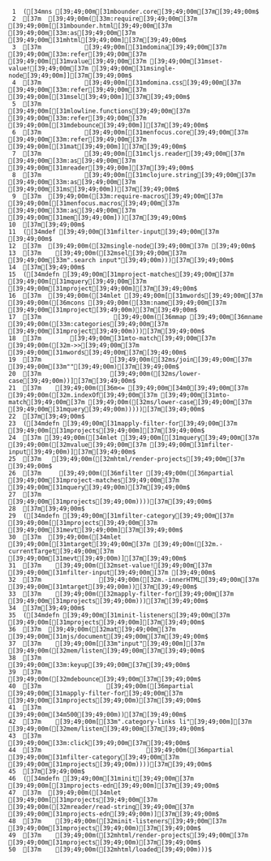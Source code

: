      1	([34mns [39;49;00m[31mbounder.core[39;49;00m[37m[39;49;00m$
     2	[37m  [39;49;00m([33m:require[39;49;00m[37m [39;49;00m[[31mbounder.html[39;49;00m[37m [39;49;00m[33m:as[39;49;00m[37m [39;49;00m[31mhtml[39;49;00m][37m[39;49;00m$
     3	[37m            [39;49;00m[[31mdomina[39;49;00m[37m [39;49;00m[33m:refer[39;49;00m[37m [39;49;00m[[31mvalue[39;49;00m[37m [39;49;00m[31mset-value![39;49;00m[37m [39;49;00m[31msingle-node[39;49;00m]][37m[39;49;00m$
     4	[37m            [39;49;00m[[31mdomina.css[39;49;00m[37m [39;49;00m[33m:refer[39;49;00m[37m [39;49;00m[[31msel[39;49;00m]][37m[39;49;00m$
     5	[37m            [39;49;00m[[31mlowline.functions[39;49;00m[37m [39;49;00m[33m:refer[39;49;00m[37m [39;49;00m[[31mdebounce[39;49;00m]][37m[39;49;00m$
     6	[37m            [39;49;00m[[31menfocus.core[39;49;00m[37m [39;49;00m[33m:refer[39;49;00m[37m [39;49;00m[[31mat[39;49;00m]][37m[39;49;00m$
     7	[37m            [39;49;00m[[31mcljs.reader[39;49;00m[37m [39;49;00m[33m:as[39;49;00m[37m [39;49;00m[31mreader[39;49;00m][37m[39;49;00m$
     8	[37m            [39;49;00m[[31mclojure.string[39;49;00m[37m [39;49;00m[33m:as[39;49;00m[37m [39;49;00m[31ms[39;49;00m])[37m[39;49;00m$
     9	[37m  [39;49;00m([33m:require-macros[39;49;00m[37m [39;49;00m[[31menfocus.macros[39;49;00m[37m [39;49;00m[33m:as[39;49;00m[37m [39;49;00m[31mem[39;49;00m]))[37m[39;49;00m$
    10	[37m[39;49;00m$
    11	([34mdef [39;49;00m[31mfilter-input[39;49;00m[37m [39;49;00m$
    12	[37m  [39;49;00m([32msingle-node[39;49;00m[37m [39;49;00m$
    13	[37m    [39;49;00m([32msel[39;49;00m[37m [39;49;00m[33m".search input"[39;49;00m)))[37m[39;49;00m$
    14	[37m[39;49;00m$
    15	([34mdefn [39;49;00m[31mproject-matches[39;49;00m[37m [39;49;00m[[31mquery[39;49;00m[37m [39;49;00m[31mproject[39;49;00m][37m[39;49;00m$
    16	[37m  [39;49;00m([34mlet [39;49;00m[[31mwords[39;49;00m[37m [39;49;00m([36mcons [39;49;00m([33m:name[39;49;00m[37m [39;49;00m[31mproject[39;49;00m)[37m[39;49;00m$
    17	[37m                    [39;49;00m([36mmap [39;49;00m[36mname [39;49;00m([33m:categories[39;49;00m[37m [39;49;00m[31mproject[39;49;00m)))[37m[39;49;00m$
    18	[37m        [39;49;00m[31mto-match[39;49;00m[37m [39;49;00m([32m->>[39;49;00m[37m [39;49;00m[31mwords[39;49;00m[37m[39;49;00m$
    19	[37m                   [39;49;00m([32ms/join[39;49;00m[37m [39;49;00m[33m""[39;49;00m)[37m[39;49;00m$
    20	[37m                   [39;49;00m([32ms/lower-case[39;49;00m))][37m[39;49;00m$
    21	[37m    [39;49;00m([36m<= [39;49;00m[34m0[39;49;00m[37m [39;49;00m([32m.indexOf[39;49;00m[37m [39;49;00m[31mto-match[39;49;00m[37m [39;49;00m([32ms/lower-case[39;49;00m[37m [39;49;00m[31mquery[39;49;00m)))))[37m[39;49;00m$
    22	[37m[39;49;00m$
    23	([34mdefn [39;49;00m[31mapply-filter-for[39;49;00m[37m [39;49;00m[[31mprojects[39;49;00m][37m[39;49;00m$
    24	[37m [39;49;00m([34mlet [39;49;00m[[31mquery[39;49;00m[37m [39;49;00m([32mvalue[39;49;00m[37m [39;49;00m[31mfilter-input[39;49;00m)][37m[39;49;00m$
    25	[37m   [39;49;00m([32mhtml/render-projects[39;49;00m[37m [39;49;00m$
    26	[37m     [39;49;00m([36mfilter [39;49;00m([36mpartial [39;49;00m[31mproject-matches[39;49;00m[37m [39;49;00m[31mquery[39;49;00m)[37m[39;49;00m$
    27	[37m             [39;49;00m[31mprojects[39;49;00m))))[37m[39;49;00m$
    28	[37m[39;49;00m$
    29	([34mdefn [39;49;00m[31mfilter-category[39;49;00m[37m [39;49;00m[[31mprojects[39;49;00m[37m [39;49;00m[31mevt[39;49;00m][37m[39;49;00m$
    30	[37m  [39;49;00m([34mlet [39;49;00m[[31mtarget[39;49;00m[37m [39;49;00m([32m.-currentTarget[39;49;00m[37m [39;49;00m[31mevt[39;49;00m)][37m[39;49;00m$
    31	[37m    [39;49;00m([32mset-value![39;49;00m[37m [39;49;00m[31mfilter-input[39;49;00m[37m [39;49;00m$
    32	[37m                [39;49;00m([32m.-innerHTML[39;49;00m[37m [39;49;00m[31mtarget[39;49;00m))[37m[39;49;00m$
    33	[37m    [39;49;00m([32mapply-filter-for[39;49;00m[37m [39;49;00m[31mprojects[39;49;00m)))[37m[39;49;00m$
    34	[37m[39;49;00m$
    35	([34mdefn [39;49;00m[31minit-listeners[39;49;00m[37m [39;49;00m[[31mprojects[39;49;00m][37m[39;49;00m$
    36	[37m  [39;49;00m([32mat[39;49;00m[37m [39;49;00m[31mjs/document[39;49;00m[37m[39;49;00m$
    37	[37m    [39;49;00m[[33m"input"[39;49;00m][37m [39;49;00m([32mem/listen[39;49;00m[37m[39;49;00m$
    38	[37m                [39;49;00m[33m:keyup[39;49;00m[37m[39;49;00m$
    39	[37m                [39;49;00m([32mdebounce[39;49;00m[37m[39;49;00m$
    40	[37m                  [39;49;00m([36mpartial [39;49;00m[31mapply-filter-for[39;49;00m[37m [39;49;00m[31mprojects[39;49;00m)[37m[39;49;00m$
    41	[37m                  [39;49;00m[34m500[39;49;00m))[37m[39;49;00m$
    42	[37m    [39;49;00m[[33m".category-links li"[39;49;00m][37m [39;49;00m([32mem/listen[39;49;00m[37m[39;49;00m$
    43	[37m                             [39;49;00m[33m:click[39;49;00m[37m[39;49;00m$
    44	[37m                             [39;49;00m([36mpartial [39;49;00m[31mfilter-category[39;49;00m[37m [39;49;00m[31mprojects[39;49;00m))))[37m[39;49;00m$
    45	[37m[39;49;00m$
    46	([34mdefn [39;49;00m[31minit[39;49;00m[37m [39;49;00m[[31mprojects-edn[39;49;00m][37m[39;49;00m$
    47	[37m  [39;49;00m([34mlet [39;49;00m[[31mprojects[39;49;00m[37m [39;49;00m([32mreader/read-string[39;49;00m[37m [39;49;00m[31mprojects-edn[39;49;00m)][37m[39;49;00m$
    48	[37m    [39;49;00m([32minit-listeners[39;49;00m[37m [39;49;00m[31mprojects[39;49;00m)[37m[39;49;00m$
    49	[37m    [39;49;00m([32mhtml/render-projects[39;49;00m[37m [39;49;00m[31mprojects[39;49;00m)[37m[39;49;00m$
    50	[37m    [39;49;00m([32mhtml/loaded[39;49;00m)))$
